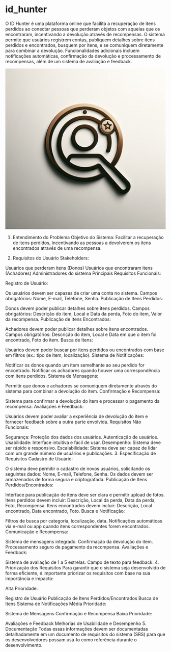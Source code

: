 # id_hunter
O ID Hunter é uma plataforma online que facilita a recuperação de itens perdidos ao conectar pessoas que perderam objetos com aquelas que os encontraram, incentivando a devolução através de recompensas. 
O sistema permite que usuários registrem contas, publiquem detalhes sobre itens perdidos e encontrados, busquem por itens, e se comuniquem diretamente para combinar a devolução. Funcionalidades adicionais incluem notificações automáticas, confirmação da devolução e processamento de recompensas, além de um sistema de avaliação e feedback.

![Logo do Projeto](image/id_hunter_logo.png)

1. Entendimento do Problema
Objetivo do Sistema: Facilitar a recuperação de itens perdidos, incentivando as pessoas a devolverem os itens encontrados através de uma recompensa.

2. Requisitos do Usuário
Stakeholders:

Usuários que perderam itens (Donos)
Usuários que encontraram itens (Achadores)
Administradores do sistema
Principais Requisitos Funcionais:

Registro de Usuário:

Os usuários devem ser capazes de criar uma conta no sistema.
Campos obrigatórios: Nome, E-mail, Telefone, Senha.
Publicação de Itens Perdidos:

Donos devem poder publicar detalhes sobre itens perdidos.
Campos obrigatórios: Descrição do item, Local e Data da perda, Foto do item, Valor da recompensa.
Publicação de Itens Encontrados:

Achadores devem poder publicar detalhes sobre itens encontrados.
Campos obrigatórios: Descrição do item, Local e Data em que o item foi encontrado, Foto do item.
Busca de Itens:

Usuários devem poder buscar por itens perdidos ou encontrados com base em filtros (ex.: tipo de item, localização).
Sistema de Notificações:

Notificar os donos quando um item semelhante ao seu perdido for encontrado.
Notificar os achadores quando houver uma correspondência com itens perdidos.
Sistema de Mensagens:

Permitir que donos e achadores se comuniquem diretamente através do sistema para combinar a devolução do item.
Confirmação e Recompensa:

Sistema para confirmar a devolução do item e processar o pagamento da recompensa.
Avaliações e Feedback:

Usuários devem poder avaliar a experiência de devolução do item e fornecer feedback sobre a outra parte envolvida.
Requisitos Não Funcionais:

Segurança:
Proteção dos dados dos usuários.
Autenticação de usuários.
Usabilidade:
Interface intuitiva e fácil de usar.
Desempenho:
Sistema deve ser rápido e responsivo.
Escalabilidade:
Sistema deve ser capaz de lidar com um grande número de usuários e publicações.
3. Especificação de Requisitos
Cadastro de Usuário:

O sistema deve permitir o cadastro de novos usuários, solicitando os seguintes dados: Nome, E-mail, Telefone, Senha.
Os dados devem ser armazenados de forma segura e criptografada.
Publicação de Itens Perdidos/Encontrados:

Interface para publicação de itens deve ser clara e permitir upload de fotos.
Itens perdidos devem incluir: Descrição, Local da perda, Data da perda, Foto, Recompensa.
Itens encontrados devem incluir: Descrição, Local encontrado, Data encontrado, Foto.
Busca e Notificação:

Filtros de busca por categoria, localização, data.
Notificações automáticas via e-mail ou app quando itens correspondentes forem encontrados.
Comunicação e Recompensa:

Sistema de mensagens integrado.
Confirmação da devolução do item.
Processamento seguro de pagamento da recompensa.
Avaliações e Feedback:

Sistema de avaliação de 1 a 5 estrelas.
Campo de texto para feedback.
4. Priorização dos Requisitos
Para garantir que o sistema seja desenvolvido de forma eficiente, é importante priorizar os requisitos com base na sua importância e impacto:

Alta Prioridade:

Registro de Usuário
Publicação de Itens Perdidos/Encontrados
Busca de Itens
Sistema de Notificações
Média Prioridade:

Sistema de Mensagens
Confirmação e Recompensa
Baixa Prioridade:

Avaliações e Feedback
Melhorias de Usabilidade e Desempenho
5. Documentação
Todas essas informações devem ser documentadas detalhadamente em um documento de requisitos do sistema (SRS) para que os desenvolvedores possam usá-lo como referência durante o desenvolvimento.
